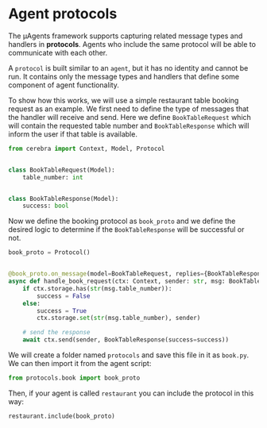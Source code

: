 # Agent protocols

The μAgents framework supports capturing related message types and handlers in **protocols**.
Agents who include the same protocol will be able to communicate with each other.

A `protocol` is built similar to an `agent`, but it has no identity and cannot be run.
It contains only the message types and handlers that define some component of agent functionality.

To show how this works, we will use a simple restaurant table booking request as an example.
We first need to define the type of messages that the handler will receive and send. 
Here we define `BookTableRequest` which will contain the requested table number and `BookTableResponse` which will inform the user if that table is available.

```python
from cerebra import Context, Model, Protocol


class BookTableRequest(Model):
    table_number: int


class BookTableResponse(Model):
    success: bool

```

Now we define the booking protocol as `book_proto` and we define the desired logic to determine if the `BookTableResponse` will be successful or not.

```python
book_proto = Protocol()


@book_proto.on_message(model=BookTableRequest, replies={BookTableResponse})
async def handle_book_request(ctx: Context, sender: str, msg: BookTableRequest):
    if ctx.storage.has(str(msg.table_number)):
        success = False
    else:
        success = True
        ctx.storage.set(str(msg.table_number), sender)

    # send the response
    await ctx.send(sender, BookTableResponse(success=success))

```

We will create a folder named `protocols` and save this file in it as `book.py`. 
We can then import it from the agent script:

```python
from protocols.book import book_proto
```

Then, if your agent is called `restaurant` you can include the protocol in this way:

```python
restaurant.include(book_proto)
```